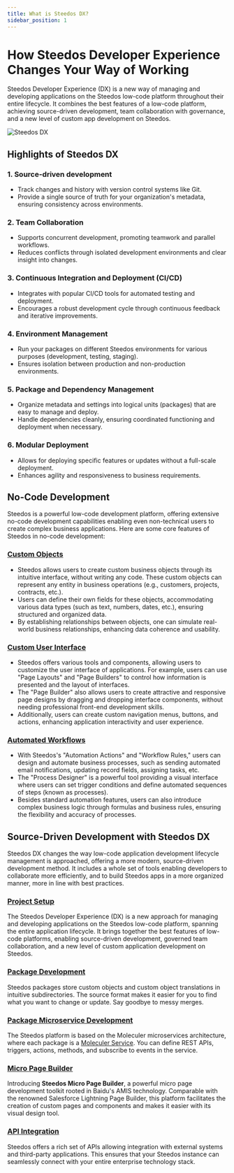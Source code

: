 ```yaml
---
title: What is Steedos DX?
sidebar_position: 1
---
```


# How Steedos Developer Experience Changes Your Way of Working

Steedos Developer Experience (DX) is a new way of managing and developing applications on the Steedos low-code platform throughout their entire lifecycle. It combines the best features of a low-code platform, achieving source-driven development, team collaboration with governance, and a new level of custom app development on Steedos.

![Steedos DX](/img/platform/steedos-dx.png)

## Highlights of Steedos DX

### 1. Source-driven development
- Track changes and history with version control systems like Git.
- Provide a single source of truth for your organization's metadata, ensuring consistency across environments.

### 2. Team Collaboration
- Supports concurrent development, promoting teamwork and parallel workflows.
- Reduces conflicts through isolated development environments and clear insight into changes.

### 3. Continuous Integration and Deployment (CI/CD)
- Integrates with popular CI/CD tools for automated testing and deployment.
- Encourages a robust development cycle through continuous feedback and iterative improvements.

### 4. Environment Management
- Run your packages on different Steedos environments for various purposes (development, testing, staging).
- Ensures isolation between production and non-production environments.

### 5. Package and Dependency Management
- Organize metadata and settings into logical units (packages) that are easy to manage and deploy.
- Handle dependencies cleanly, ensuring coordinated functioning and deployment when necessary.

### 6. Modular Deployment
- Allows for deploying specific features or updates without a full-scale deployment.
- Enhances agility and responsiveness to business requirements.

## No-Code Development

Steedos is a powerful low-code development platform, offering extensive no-code development capabilities enabling even non-technical users to create complex business applications. Here are some core features of Steedos in no-code development:

### [Custom Objects](/no-code/customize/)

- Steedos allows users to create custom business objects through its intuitive interface, without writing any code. These custom objects can represent any entity in business operations (e.g., customers, projects, contracts, etc.).
- Users can define their own fields for these objects, accommodating various data types (such as text, numbers, dates, etc.), ensuring structured and organized data.
- By establishing relationships between objects, one can simulate real-world business relationships, enhancing data coherence and usability.

### [Custom User Interface](/no-code/application/)

- Steedos offers various tools and components, allowing users to customize the user interface of applications. For example, users can use "Page Layouts" and "Page Builders" to control how information is presented and the layout of interfaces.
- The "Page Builder" also allows users to create attractive and responsive page designs by dragging and dropping interface components, without needing professional front-end development skills.
- Additionally, users can create custom navigation menus, buttons, and actions, enhancing application interactivity and user experience.

### [Automated Workflows](/automation/)

- With Steedos's "Automation Actions" and "Workflow Rules," users can design and automate business processes, such as sending automated email notifications, updating record fields, assigning tasks, etc.
- The "Process Designer" is a powerful tool providing a visual interface where users can set trigger conditions and define automated sequences of steps (known as processes).
- Besides standard automation features, users can also introduce complex business logic through formulas and business rules, ensuring the flexibility and accuracy of processes.

## Source-Driven Development with Steedos DX

Steedos DX changes the way low-code application development lifecycle management is approached, offering a more modern, source-driven development method. It includes a whole set of tools enabling developers to collaborate more efficiently, and to build Steedos apps in a more organized manner, more in line with best practices.

### [Project Setup](/developer/setup/)

The Steedos Developer Experience (DX) is a new approach for managing and developing applications on the Steedos low-code platform, spanning the entire application lifecycle. It brings together the best features of low-code platforms, enabling source-driven development, governed team collaboration, and a new level of custom application development on Steedos.

### [Package Development](/developer/package/)

Steedos packages store custom objects and custom object translations in intuitive subdirectories. The source format makes it easier for you to find what you want to change or update. Say goodbye to messy merges.

### [Package Microservice Development](/developer/service/)

The Steedos platform is based on the Moleculer microservices architecture, where each package is a [Moleculer Service](https://moleculer.services/docs/0.14/services). You can define REST APIs, triggers, actions, methods, and subscribe to events in the service.

### [Micro Page Builder](/developer/amis/)

Introducing **Steedos Micro Page Builder**, a powerful micro page development toolkit rooted in Baidu's AMIS technology. Comparable with the renowned Salesforce Lightning Page Builder, this platform facilitates the creation of custom pages and components and makes it easier with its visual design tool.

### [API Integration](/developer/api/)

Steedos offers a rich set of APIs allowing integration with external systems and third-party applications. This ensures that your Steedos instance can seamlessly connect with your entire enterprise technology stack.